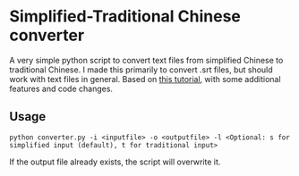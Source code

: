 # Simplified-Traditional Chinese converter
A very simple python script to convert text files from simplified Chinese to traditional Chinese.
I made this primarily to convert .srt files, but should work with text files in general. 
Based on [this tutorial](https://yarnthen.github.io/yarnthencohosking/how%20to/2019/03/31/python-convert-traditional-simplified.html),
with some additional features and code changes.

## Usage
`python converter.py -i <inputfile> -o <outputfile> -l <Optional: s for simplified input (default), t for traditional input>`

If the output file already exists, the script will overwrite it.


